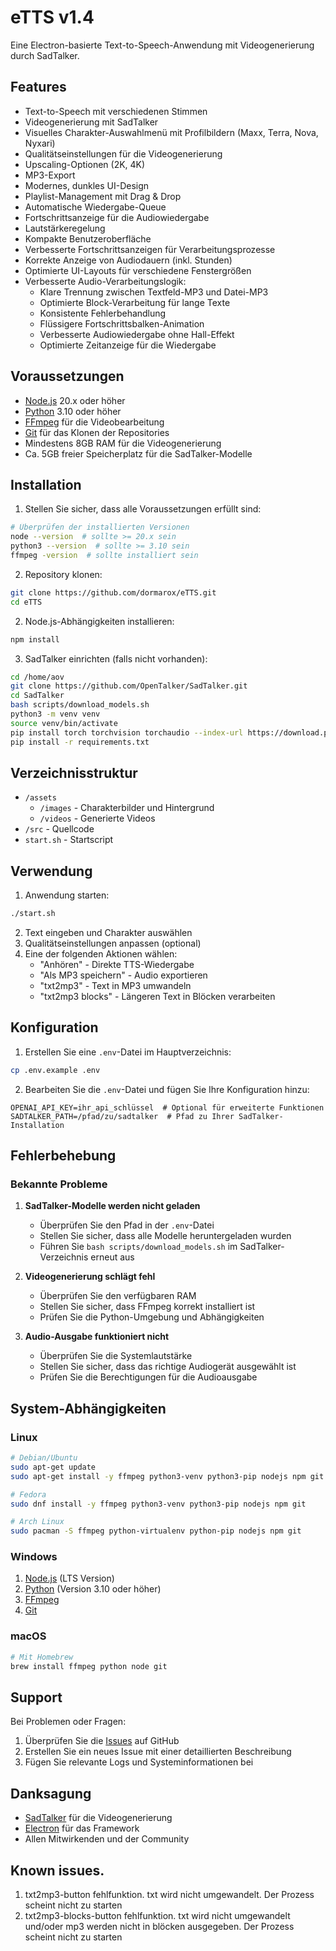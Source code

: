 # eTTS v1.4

Eine Electron-basierte Text-to-Speech-Anwendung mit Videogenerierung durch SadTalker.

## Features

- Text-to-Speech mit verschiedenen Stimmen
- Videogenerierung mit SadTalker
- Visuelles Charakter-Auswahlmenü mit Profilbildern (Maxx, Terra, Nova, Nyxari)
- Qualitätseinstellungen für die Videogenerierung
- Upscaling-Optionen (2K, 4K)
- MP3-Export
- Modernes, dunkles UI-Design
- Playlist-Management mit Drag & Drop
- Automatische Wiedergabe-Queue
- Fortschrittsanzeige für die Audiowiedergabe
- Lautstärkeregelung
- Kompakte Benutzeroberfläche
- Verbesserte Fortschrittsanzeigen für Verarbeitungsprozesse
- Korrekte Anzeige von Audiodauern (inkl. Stunden)
- Optimierte UI-Layouts für verschiedene Fenstergrößen
- Verbesserte Audio-Verarbeitungslogik:
  - Klare Trennung zwischen Textfeld-MP3 und Datei-MP3
  - Optimierte Block-Verarbeitung für lange Texte
  - Konsistente Fehlerbehandlung
  - Flüssigere Fortschrittsbalken-Animation
  - Verbesserte Audiowiedergabe ohne Hall-Effekt
  - Optimierte Zeitanzeige für die Wiedergabe

## Voraussetzungen

- [Node.js](https://nodejs.org/) 20.x oder höher
- [Python](https://www.python.org/) 3.10 oder höher
- [FFmpeg](https://ffmpeg.org/) für die Videobearbeitung
- [Git](https://git-scm.com/) für das Klonen der Repositories
- Mindestens 8GB RAM für die Videogenerierung
- Ca. 5GB freier Speicherplatz für die SadTalker-Modelle


## Installation

1. Stellen Sie sicher, dass alle Voraussetzungen erfüllt sind:
```bash
# Überprüfen der installierten Versionen
node --version  # sollte >= 20.x sein
python3 --version  # sollte >= 3.10 sein
ffmpeg -version  # sollte installiert sein
```

2. Repository klonen:
```bash
git clone https://github.com/dormarox/eTTS.git
cd eTTS
```

2. Node.js-Abhängigkeiten installieren:
```bash
npm install
```

3. SadTalker einrichten (falls nicht vorhanden):
```bash
cd /home/aov
git clone https://github.com/OpenTalker/SadTalker.git
cd SadTalker
bash scripts/download_models.sh
python3 -m venv venv
source venv/bin/activate
pip install torch torchvision torchaudio --index-url https://download.pytorch.org/whl/cpu
pip install -r requirements.txt
```

## Verzeichnisstruktur

- `/assets`
  - `/images` - Charakterbilder und Hintergrund
  - `/videos` - Generierte Videos
- `/src` - Quellcode
- `start.sh` - Startscript

## Verwendung

1. Anwendung starten:
```bash
./start.sh
```

2. Text eingeben und Charakter auswählen
3. Qualitätseinstellungen anpassen (optional)
4. Eine der folgenden Aktionen wählen:
   - "Anhören" - Direkte TTS-Wiedergabe
   - "Als MP3 speichern" - Audio exportieren
   - "txt2mp3" - Text in MP3 umwandeln
   - "txt2mp3 blocks" - Längeren Text in Blöcken verarbeiten

## Konfiguration

1. Erstellen Sie eine `.env`-Datei im Hauptverzeichnis:
```bash
cp .env.example .env
```

2. Bearbeiten Sie die `.env`-Datei und fügen Sie Ihre Konfiguration hinzu:
```env
OPENAI_API_KEY=ihr_api_schlüssel  # Optional für erweiterte Funktionen
SADTALKER_PATH=/pfad/zu/sadtalker  # Pfad zu Ihrer SadTalker-Installation
```

## Fehlerbehebung

### Bekannte Probleme

1. **SadTalker-Modelle werden nicht geladen**
   - Überprüfen Sie den Pfad in der `.env`-Datei
   - Stellen Sie sicher, dass alle Modelle heruntergeladen wurden
   - Führen Sie `bash scripts/download_models.sh` im SadTalker-Verzeichnis erneut aus

2. **Videogenerierung schlägt fehl**
   - Überprüfen Sie den verfügbaren RAM
   - Stellen Sie sicher, dass FFmpeg korrekt installiert ist
   - Prüfen Sie die Python-Umgebung und Abhängigkeiten

3. **Audio-Ausgabe funktioniert nicht**
   - Überprüfen Sie die Systemlautstärke
   - Stellen Sie sicher, dass das richtige Audiogerät ausgewählt ist
   - Prüfen Sie die Berechtigungen für die Audioausgabe

## System-Abhängigkeiten

### Linux
```bash
# Debian/Ubuntu
sudo apt-get update
sudo apt-get install -y ffmpeg python3-venv python3-pip nodejs npm git

# Fedora
sudo dnf install -y ffmpeg python3-venv python3-pip nodejs npm git

# Arch Linux
sudo pacman -S ffmpeg python-virtualenv python-pip nodejs npm git
```

### Windows
1. [Node.js](https://nodejs.org/) (LTS Version)
2. [Python](https://www.python.org/) (Version 3.10 oder höher)
3. [FFmpeg](https://ffmpeg.org/download.html#build-windows)
4. [Git](https://git-scm.com/download/windows)

### macOS
```bash
# Mit Homebrew
brew install ffmpeg python node git
```

## Support

Bei Problemen oder Fragen:
1. Überprüfen Sie die [Issues](https://github.com/dormarox/eTTS/issues) auf GitHub
2. Erstellen Sie ein neues Issue mit einer detaillierten Beschreibung
3. Fügen Sie relevante Logs und Systeminformationen bei

## Danksagung

- [SadTalker](https://github.com/OpenTalker/SadTalker) für die Videogenerierung
- [Electron](https://www.electronjs.org/) für das Framework
- Allen Mitwirkenden und der Community


## Known issues.

1. txt2mp3-button fehlfunktion. txt wird nicht umgewandelt. Der Prozess scheint nicht zu starten
2. txt2mp3-blocks-button fehlfunktion. txt wird nicht umgewandelt und/oder mp3 werden nicht in blöcken ausgegeben. Der Prozess scheint nicht zu starten
